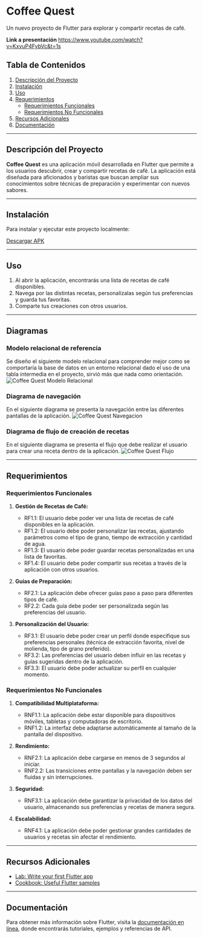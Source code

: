 # Coffee Quest

Un nuevo proyecto de Flutter para explorar y compartir recetas de café.

**Link a presentación**
https://www.youtube.com/watch?v=KxvuP4FybVc&t=1s

## Tabla de Contenidos

1. [Descripción del Proyecto](#descripción-del-proyecto)
2. [Instalación](#instalación)
3. [Uso](#uso)
4. [Requerimientos](#requerimientos)
   - [Requerimientos Funcionales](#requerimientos-funcionales)
   - [Requerimientos No Funcionales](#requerimientos-no-funcionales)
5. [Recursos Adicionales](#recursos-adicionales)
6. [Documentación](#documentación)

---

## Descripción del Proyecto

**Coffee Quest** es una aplicación móvil desarrollada en Flutter que permite a los usuarios descubrir, crear y compartir recetas de café. La aplicación está diseñada para aficionados y baristas que buscan ampliar sus conocimientos sobre técnicas de preparación y experimentar con nuevos sabores.

---

## Instalación

Para instalar y ejecutar este proyecto localmente:

[Descargar APK](https://github.com/RigxorZero/CoffeeQuest/raw/main/CoffeeQuest.apk)



---

## Uso

1. Al abrir la aplicación, encontrarás una lista de recetas de café disponibles.
2. Navega por las distintas recetas, personalízalas según tus preferencias y guarda tus favoritas.
3. Comparte tus creaciones con otros usuarios.

---

## Diagramas

### Modelo relacional de referencia
Se diseño el siguiente modelo relacional para comprender mejor como se comportaría la base de datos en un entorno relacional dado el uso de una tabla intermedia en el proyecto, sirvió más que nada como orientación.
![Coffee Quest Modelo Relacional](diagramas/CoffeQuest_MR.png)

### Diagrama de navegación
En el siguiente diagrama se presenta la navegación entre las diferentes pantallas de la aplicación.
![Coffee Quest Navegacion](diagramas/CoffeeQuest_Navegacion.png)

### Diagrama de flujo de creación de recetas
En el siguiente diagrama se presenta el flujo que debe realizar el usuario para crear una receta dentro de la aplicación.
![Coffee Quest Flujo](diagramas/CoffeeQuest_FlujoReceta.png)


---

## Requerimientos

### Requerimientos Funcionales

1. **Gestión de Recetas de Café:**
   - RF1.1: El usuario debe poder ver una lista de recetas de café disponibles en la aplicación.
   - RF1.2: El usuario debe poder personalizar las recetas, ajustando parámetros como el tipo de grano, tiempo de extracción y cantidad de agua.
   - RF1.3: El usuario debe poder guardar recetas personalizadas en una lista de favoritas.
   - RF1.4: El usuario debe poder compartir sus recetas a través de la aplicación con otros usuarios.

2. **Guías de Preparación:**
   - RF2.1: La aplicación debe ofrecer guías paso a paso para diferentes tipos de café.
   - RF2.2: Cada guía debe poder ser personalizada según las preferencias del usuario.

3. **Personalización del Usuario:**
   - RF3.1: El usuario debe poder crear un perfil donde especifique sus preferencias personales (técnica de extracción favorita, nivel de molienda, tipo de grano preferido).
   - RF3.2: Las preferencias del usuario deben influir en las recetas y guías sugeridas dentro de la aplicación.
   - RF3.3: El usuario debe poder actualizar su perfil en cualquier momento.

### Requerimientos No Funcionales

1. **Compatibilidad Multiplataforma:**
   - RNF1.1: La aplicación debe estar disponible para dispositivos móviles, tabletas y computadoras de escritorio.
   - RNF1.2: La interfaz debe adaptarse automáticamente al tamaño de la pantalla del dispositivo.

2. **Rendimiento:**
   - RNF2.1: La aplicación debe cargarse en menos de 3 segundos al iniciar.
   - RNF2.2: Las transiciones entre pantallas y la navegación deben ser fluidas y sin interrupciones.

3. **Seguridad:**
   - RNF3.1: La aplicación debe garantizar la privacidad de los datos del usuario, almacenando sus preferencias y recetas de manera segura.

4. **Escalabilidad:**
   - RNF4.1: La aplicación debe poder gestionar grandes cantidades de usuarios y recetas sin afectar el rendimiento.

---

## Recursos Adicionales

- [Lab: Write your first Flutter app](https://docs.flutter.dev/get-started/codelab)
- [Cookbook: Useful Flutter samples](https://docs.flutter.dev/cookbook)

---

## Documentación

Para obtener más información sobre Flutter, visita la [documentación en línea](https://docs.flutter.dev/), donde encontrarás tutoriales, ejemplos y referencias de API.
